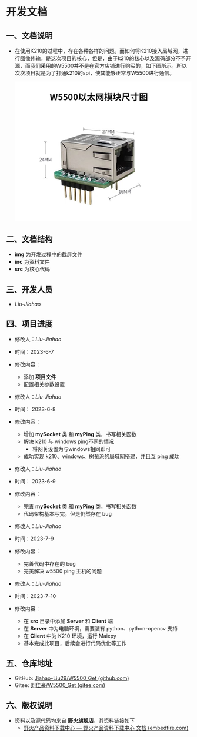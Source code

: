 # 开发文档

## 一、文档说明

- 在使用K210的过程中，存在各种各样的问题。而如何将K210接入局域网，进行图像传输，是这次项目的核心，但是，由于k210的核心以及源码部分不予开源，而我们采用的W5500并不是在官方店铺进行购买的，如下图所示。所以次次项目就是为了打通k210的spi，使其能够正常与W5500进行通信。

  ![](inc/img/w5500img.jpg)



## 二、文档结构

- **img** 为开发过程中的截屏文件
- **inc** 为资料文件
- **src** 为核心代码



## 三、开发人员

- *Liu-Jiahao*



## 四、项目进度

- 修改人：*Liu-Jiahao*
- 时间：2023-6-7
- 修改内容：
  - 添加 **项目文件** 
  - 配置相关参数设置



- 修改人：*Liu-Jiahao*
- 时间： 2023-6-8
- 修改内容：
  - 增加 **mySocket** 类 和 **myPing** 类，书写相关函数
  - 解决 k210 与 windows ping不同的情况
    - 将网关设置为与windows相同即可
  - 成功实现 k210、windows、树莓派的局域网搭建，并且互 ping 成功



- 修改人：*Liu-Jiahao*
- 时间： 2023-6-9
- 修改内容：
  - 完善 **mySocket** 类 和 **myPing** 类，书写相关函数
  - 代码架构基本写完，但是仍然存在 bug



- 修改人：*Liu-Jiahao*
- 时间：2023-7-9
- 修改内容：
  - 完善代码中存在的 bug
  - 完美解决 w5500 ping 主机的问题



- 修改人：*Liu-Jiahao*
- 时间：2023-7-10
- 修改内容：
  - 在 **src** 目录中添加 **Server** 和 **Client** 端
  - 在 **Server** 中为电脑环境，需要装有 python、python-opencv 支持
  - 在 **Client** 中为 K210 环境，运行 Maixpy
  - 基本完成此项目，后续会进行代码优化等工作



## 五、仓库地址

- GitHub: [Jiahao-Liu29/W5500_Get (github.com)](https://github.com/Jiahao-Liu29/W5500_Get)
- Gitee: [刘佳豪/W5500_Get (gitee.com)](https://gitee.com/liu-jiahaohappy/W5500_Get)



## 六、版权说明

- 资料以及源代码均来自 **野火旗舰店**，其资料链接如下
  - [野火产品资料下载中心 — 野火产品资料下载中心 文档 (embedfire.com)](https://doc.embedfire.com/products/link/zh/latest/index.html)

